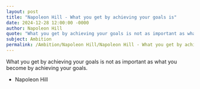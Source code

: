 ```yaml
---
layout: post
title: "Napoleon Hill - What you get by achieving your goals is"
date: 2024-12-28 12:00:00 -0000
author: Napoleon Hill
quote: "What you get by achieving your goals is not as important as what you become by achieving your goals."
subject: Ambition
permalink: /Ambition/Napoleon Hill/Napoleon Hill - What you get by achieving your goals is
---
```


What you get by achieving your goals is not as important as what you become by achieving your goals.

- Napoleon Hill

